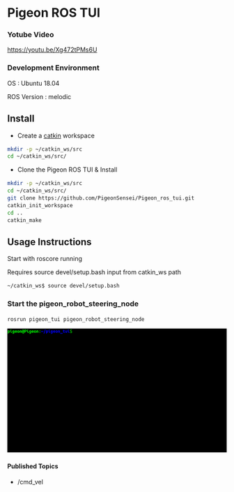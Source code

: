 # Pigeon ROS TUI

### Yotube Video
   https://youtu.be/Xg472tPMs6U

### Development Environment

   OS : Ubuntu 18.04

   ROS Version : melodic
   
## Install

   - Create a [catkin](http://wiki.ros.org/catkin#Installing_catkin) workspace
   ```bash
   mkdir -p ~/catkin_ws/src
   cd ~/catkin_ws/src/
   ```

   - Clone the Pigeon ROS TUI & Install
   ```bash
   mkdir -p ~/catkin_ws/src
   cd ~/catkin_ws/src/
   git clone https://github.com/PigeonSensei/Pigeon_ros_tui.git
   catkin_init_workspace
   cd ..
   catkin_make 
   ```

## Usage Instructions
   Start with roscore running

   Requires source devel/setup.bash input from catkin_ws path
   ```bash
   ~/catkin_ws$ source devel/setup.bash
   ```
### Start the pigeon_robot_steering_node

```bash
rosrun pigeon_tui pigeon_robot_steering_node
```
![pigeon_robot_steering_demo](./demo/pigeon_robot_steering.gif)

#### Published Topics
- /cmd_vel



   
